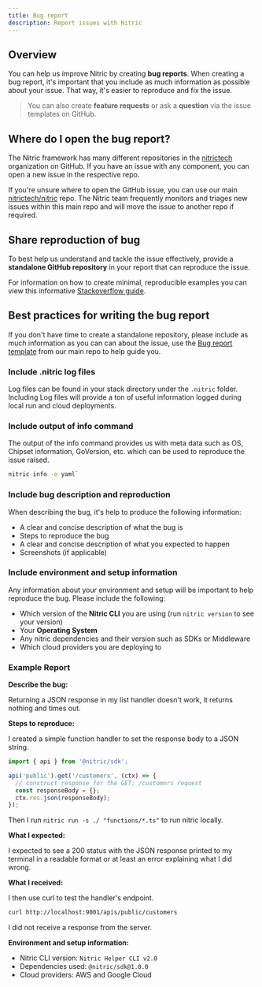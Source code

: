 ```yaml
---
title: Bug report
description: Report issues with Nitric
---
```


## Overview

You can help us improve Nitric by creating **bug reports**. When creating a bug report, it's important that you include as much information as possible about your issue. That way, it's easier to reproduce and fix the issue.

> You can also create **feature requests** or ask a **question** via the issue templates on GitHub.

## Where do I open the bug report?

The Nitric framework has many different repositories in the <a href="https://github.com/nitrictech" target="_blank">nitrictech</a> organization on GitHub. If you have an issue with any component, you can open a new issue in the respective repo.

If you're unsure where to open the GitHub issue, you can use our main <a href="https://github.com/nitrictech/nitric" target="_blank">nitrictech/nitric</a> repo. The Nitric team frequently monitors and triages new issues within this main repo and will move the issue to another repo if required.

## Share reproduction of bug

To best help us understand and tackle the issue effectively, provide a **standalone GitHub repository** in your report that can reproduce the issue.

For information on how to create minimal, reproducible examples you can view this informative <a href="https://stackoverflow.com/help/minimal-reproducible-example" target="_blank">Stackoverflow guide</a>.

## Best practices for writing the bug report

If you don't have time to create a standalone repository, please include as much information as you can can about the issue, use the <a href="https://github.com/nitrictech/nitric/issues/new?assignees=&labels=&template=bug_report.md&title=%27Create%20bug%20report%27" target="_blank">Bug report template</a> from our main repo to help guide you.

### Include .nitric log files

Log files can be found in your stack directory under the `.nitric` folder.
Including Log files will provide a ton of useful information logged during local run and cloud deployments.

### Include output of info command

The output of the info command provides us with meta data such as OS, Chipset information, GoVersion, etc. which can be used to reproduce the issue raised.

```bash
nitric info -o yaml`
```

### Include bug description and reproduction

When describing the bug, it's help to produce the following information:

- A clear and concise description of what the bug is
- Steps to reproduce the bug
- A clear and concise description of what you expected to happen
- Screenshots (if applicable)

### Include environment and setup information

Any information about your environment and setup will be important to help reproduce the bug. Please include the following:

- Which version of the **Nitric CLI** you are using (run `nitric version` to see your version)
- Your **Operating System**
- Any nitric dependencies and their version such as SDKs or Middleware
- Which cloud providers you are deploying to

### Example Report

**Describe the bug:**

Returning a JSON response in my list handler doesn't work, it returns nothing and times out.

**Steps to reproduce:**

I created a simple function handler to set the response body to a JSON string.

```typescript
import { api } from '@nitric/sdk';

api('public').get('/customers', (ctx) => {
  // construct response for the GET: /customers request
  const responseBody = {};
  ctx.res.json(responseBody);
});
```

Then I run `nitric run -s ./ "functions/*.ts"` to run nitric locally.

**What I expected:**

I expected to see a 200 status with the JSON response printed to my terminal in a readable format or at least an error explaining what I did wrong.

**What I received:**

I then use curl to test the handler's endpoint.

```bash
curl http://localhost:9001/apis/public/customers
```

I did not receive a response from the server.

**Environment and setup information:**

- Nitric CLI version: `Nitric Helper CLI v2.0`
- Dependencies used: `@nitric/sdk@1.0.0`
- Cloud providers: AWS and Google Cloud
